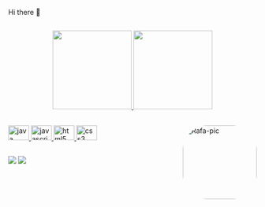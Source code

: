  Hi there 👋
 
 
 
 ##
 <div>
 <div align="center">
  <a href="https://github.com/DevHawnk">
  <img height="160em" src="https://github-readme-stats.vercel.app/api?username=DevHawnk&show_icons=true&theme=react&include_all_commits=true&count_private=true"/>
  <img height="160em" src="https://github-readme-stats.vercel.app/api/top-langs/?username=DevHawnk&layout=compact&langs_count=7&theme=react" />
  </div>
  
  ##
  
<div align="left">
  
  <img src="https://cdn.jsdelivr.net/gh/devicons/devicon/icons/java/java-original.svg" height="30" width="42" alt="java logo"  />
  <img src="https://cdn.jsdelivr.net/gh/devicons/devicon/icons/javascript/javascript-original.svg" height="30" width="42" alt="javascript logo"  />  
  <img src="https://cdn.jsdelivr.net/gh/devicons/devicon/icons/html5/html5-original.svg" height="30" width="42" alt="html5 logo"  />
  <img src="https://cdn.jsdelivr.net/gh/devicons/devicon/icons/css3/css3-original.svg" height="30" width="42" alt="css3 logo"  />
  <img align="right" alt="Rafa-pic" height="150" style="border-radius:50px;" src="https://pbs.twimg.com/ext_tw_video_thumb/1531354669510967296/pu/img/U4jKVl91u_VkyvSl.jpg">
  </div>

##

<div>
 
<a href= "www.linkedin.com/in/wesley-souza-pereira-381756223/" target= "_blank"><img src="https://img.shields.io/static/v1?message=LinkedIn&logo=linkedin&label=&color=0077B5&logoColor=white&labelColor=&style=for-the-badge" target="_blank"></a>
 <a href= "" target= "_blank"><img src="https://img.shields.io/static/v1?message=Instagram&logo=instagram&label=&color=E4405F&logoColor=white&labelColor=&style=for-the-badge" target="_blank"></a>
 </div>
